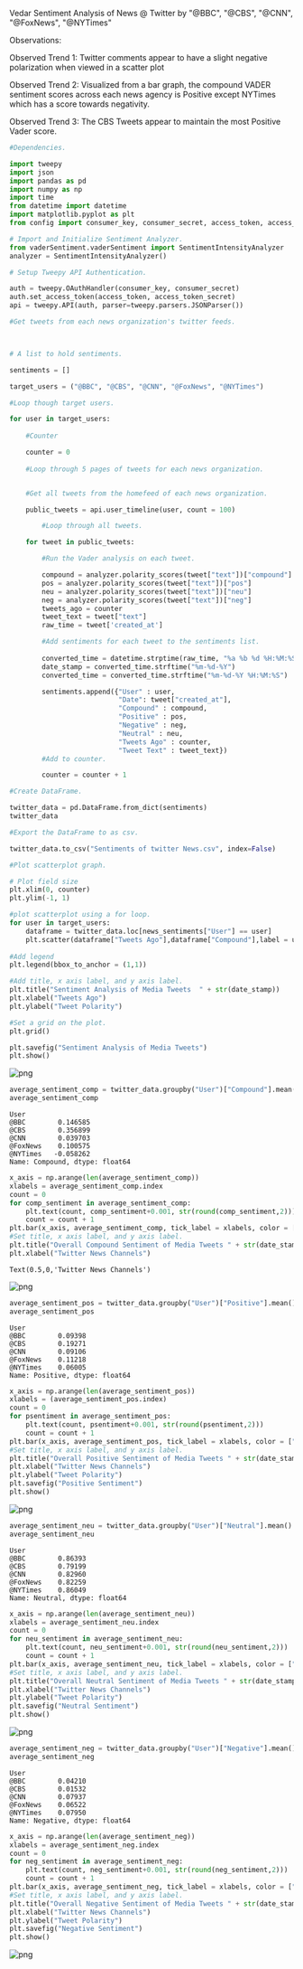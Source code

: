 
Vedar Sentiment Analysis of News @ Twitter by "@BBC", "@CBS", "@CNN", "@FoxNews", "@NYTimes"


Observations: 

Observed Trend 1: Twitter comments appear to have a slight negative polarization when viewed in a scatter plot

Observed Trend 2: Visualized from a bar graph, the compound VADER sentiment scores across each news agency is Positive except  NYTimes which has a score towards negativity.

Observed Trend 3: The CBS Tweets appear to maintain the most Positive Vader score.


```python
#Dependencies.

import tweepy
import json
import pandas as pd
import numpy as np
import time
from datetime import datetime
import matplotlib.pyplot as plt
from config import consumer_key, consumer_secret, access_token, access_token_secret
```


```python
# Import and Initialize Sentiment Analyzer.
from vaderSentiment.vaderSentiment import SentimentIntensityAnalyzer
analyzer = SentimentIntensityAnalyzer()
```


```python
# Setup Tweepy API Authentication.

auth = tweepy.OAuthHandler(consumer_key, consumer_secret)
auth.set_access_token(access_token, access_token_secret)
api = tweepy.API(auth, parser=tweepy.parsers.JSONParser())
```


```python
#Get tweets from each news organization's twitter feeds.



# A list to hold sentiments.

sentiments = []

target_users = ("@BBC", "@CBS", "@CNN", "@FoxNews", "@NYTimes")

#Loop though target users.

for user in target_users:
    
    #Counter 

    counter = 0
    
    #Loop through 5 pages of tweets for each news organization.


    #Get all tweets from the homefeed of each news organization.

    public_tweets = api.user_timeline(user, count = 100)

        #Loop through all tweets.

    for tweet in public_tweets:

        #Run the Vader analysis on each tweet.

        compound = analyzer.polarity_scores(tweet["text"])["compound"]
        pos = analyzer.polarity_scores(tweet["text"])["pos"]
        neu = analyzer.polarity_scores(tweet["text"])["neu"]
        neg = analyzer.polarity_scores(tweet["text"])["neg"]
        tweets_ago = counter
        tweet_text = tweet["text"]
        raw_time = tweet['created_at']

        #Add sentiments for each tweet to the sentiments list.
        
        converted_time = datetime.strptime(raw_time, "%a %b %d %H:%M:%S %z %Y")
        date_stamp = converted_time.strftime("%m-%d-%Y")
        converted_time = converted_time.strftime("%m-%d-%Y %H:%M:%S") 

        sentiments.append({"User" : user,
                           "Date": tweet["created_at"],
                           "Compound" : compound,
                           "Positive" : pos,
                           "Negative" : neg,
                           "Neutral" : neu,
                           "Tweets Ago" : counter,
                           "Tweet Text" : tweet_text})
        #Add to counter.

        counter = counter + 1
```


```python
#Create DataFrame.

twitter_data = pd.DataFrame.from_dict(sentiments)
twitter_data
```





```python
#Export the DataFrame to as csv.

twitter_data.to_csv("Sentiments of twitter News.csv", index=False)
```


```python
#Plot scatterplot graph.

# Plot field size
plt.xlim(0, counter)
plt.ylim(-1, 1)

#plot scatterplot using a for loop.
for user in target_users:
    dataframe = twitter_data.loc[news_sentiments["User"] == user]
    plt.scatter(dataframe["Tweets Ago"],dataframe["Compound"],label = user)
    
#Add legend
plt.legend(bbox_to_anchor = (1,1))

#Add title, x axis label, and y axis label.
plt.title("Sentiment Analysis of Media Tweets  " + str(date_stamp))
plt.xlabel("Tweets Ago")
plt.ylabel("Tweet Polarity")

#Set a grid on the plot.
plt.grid()

plt.savefig("Sentiment Analysis of Media Tweets")
plt.show()
```


![png](output_7_0.png)



```python
average_sentiment_comp = twitter_data.groupby("User")["Compound"].mean()
average_sentiment_comp
```




    User
    @BBC        0.146585
    @CBS        0.356899
    @CNN        0.039703
    @FoxNews    0.100575
    @NYTimes   -0.058262
    Name: Compound, dtype: float64




```python
x_axis = np.arange(len(average_sentiment_comp))
xlabels = average_sentiment_comp.index
count = 0
for comp_sentiment in average_sentiment_comp:
    plt.text(count, comp_sentiment+0.001, str(round(comp_sentiment,2)))
    count = count + 1
plt.bar(x_axis, average_sentiment_comp, tick_label = xlabels, color = ["lightblue", "green", "yellow", "blue", "red"])
#Set title, x axis label, and y axis label.
plt.title("Overall Compound Sentiment of Media Tweets " + str(date_stamp))
plt.xlabel("Twitter News Channels")

```




    Text(0.5,0,'Twitter News Channels')




![png](output_9_1.png)



```python
average_sentiment_pos = twitter_data.groupby("User")["Positive"].mean()
average_sentiment_pos
```




    User
    @BBC        0.09398
    @CBS        0.19271
    @CNN        0.09106
    @FoxNews    0.11218
    @NYTimes    0.06005
    Name: Positive, dtype: float64




```python
x_axis = np.arange(len(average_sentiment_pos))
xlabels = (average_sentiment_pos.index)
count = 0
for psentiment in average_sentiment_pos:
    plt.text(count, psentiment+0.001, str(round(psentiment,2)))
    count = count + 1
plt.bar(x_axis, average_sentiment_pos, tick_label = xlabels, color = ["lightblue", "green", "yellow", "blue", "orange"])
#Set title, x axis label, and y axis label.
plt.title("Overall Positive Sentiment of Media Tweets " + str(date_stamp))
plt.xlabel("Twitter News Channels")
plt.ylabel("Tweet Polarity")
plt.savefig("Positive Sentiment")
plt.show()
```


![png](output_11_0.png)



```python
average_sentiment_neu = twitter_data.groupby("User")["Neutral"].mean()
average_sentiment_neu
```




    User
    @BBC        0.86393
    @CBS        0.79199
    @CNN        0.82960
    @FoxNews    0.82259
    @NYTimes    0.86049
    Name: Neutral, dtype: float64




```python
x_axis = np.arange(len(average_sentiment_neu))
xlabels = average_sentiment_neu.index
count = 0
for neu_sentiment in average_sentiment_neu:
    plt.text(count, neu_sentiment+0.001, str(round(neu_sentiment,2)))
    count = count + 1
plt.bar(x_axis, average_sentiment_neu, tick_label = xlabels, color = ["lightblue", "green", "yellow", "blue", "orange"])
#Set title, x axis label, and y axis label.
plt.title("Overall Neutral Sentiment of Media Tweets " + str(date_stamp))
plt.xlabel("Twitter News Channels")
plt.ylabel("Tweet Polarity")
plt.savefig("Neutral Sentiment")
plt.show()
```


![png](output_13_0.png)



```python
average_sentiment_neg = twitter_data.groupby("User")["Negative"].mean()
average_sentiment_neg
```




    User
    @BBC        0.04210
    @CBS        0.01532
    @CNN        0.07937
    @FoxNews    0.06522
    @NYTimes    0.07950
    Name: Negative, dtype: float64




```python
x_axis = np.arange(len(average_sentiment_neg))
xlabels = average_sentiment_neg.index
count = 0
for neg_sentiment in average_sentiment_neg:
    plt.text(count, neg_sentiment+0.001, str(round(neg_sentiment,2)))
    count = count + 1
plt.bar(x_axis, average_sentiment_neg, tick_label = xlabels, color = ["lightblue", "green", "yellow", "blue", "orange"])
#Set title, x axis label, and y axis label.
plt.title("Overall Negative Sentiment of Media Tweets " + str(date_stamp))
plt.xlabel("Twitter News Channels")
plt.ylabel("Tweet Polarity")
plt.savefig("Negative Sentiment")
plt.show()
```


![png](output_15_0.png)

